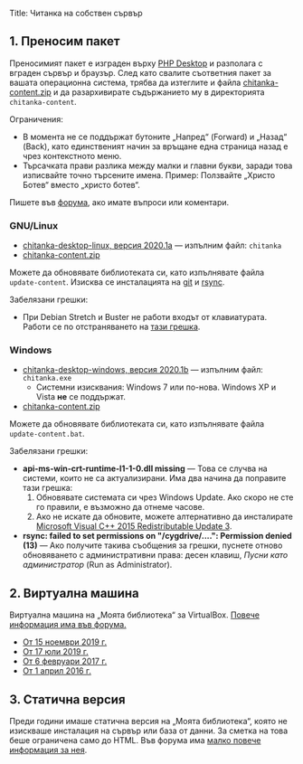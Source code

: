 Title: Читанка на собствен сървър

## 1. Преносим пакет

Преносимият пакет е изграден върху [PHP Desktop](https://github.com/cztomczak/phpdesktop) и разполага с вграден сървър и браузър. След като свалите съответния пакет за вашата операционна система, трябва да изтеглите и файла [chitanka-content.zip](magnet:?xt=urn:btih:00F3DF9CB6AC28A989ECA4C2157A2A49C3C75EC7&dn=chitanka-content.zip) и да разархивирате съдържанието му в директорията `chitanka-content`.

Ограничения:

- В момента не се поддържат бутоните „Напред“ (Forward) и „Назад“ (Back), като единственият начин за връщане една страница назад е чрез контекстното меню.
- Търсачката прави разлика между малки и главни букви, заради това изписвайте точно търсените имена. Пример: Ползвайте „Христо Ботев“ вместо „христо ботев“.

Пишете във [форума](https://forum.chitanka.info/chitanka-standalone-edition-t6309.html), ако имате въпроси или коментари.

### GNU/Linux

- [chitanka-desktop-linux, версия 2020.1a](https://download.chitanka.info/chitanka-desktop-linux-v2020.1a.tgz) — изпълним файл: `chitanka`
- [chitanka-content.zip](magnet:?xt=urn:btih:00F3DF9CB6AC28A989ECA4C2157A2A49C3C75EC7&dn=chitanka-content.zip)

Можете да обновявате библиотеката си, като изпълнявате файла `update-content`. Изисква се инсталацията на [git](https://en.wikipedia.org/wiki/Git) и [rsync](https://en.wikipedia.org/wiki/Rsync).

Забелязани грешки:

- При Debian Stretch и Buster не работи входът от клавиатурата. Работи се по отстраняването на [тази грешка](https://github.com/cztomczak/phpdesktop/issues/269).


### Windows

- [chitanka-desktop-windows, версия 2020.1b](https://download.chitanka.info/chitanka-desktop-windows-v2020.1b.zip) — изпълним файл: `chitanka.exe`
    - Системни изисквания: Windows 7 или по-нова. Windows XP и Vista **не** се поддържат.
- [chitanka-content.zip](magnet:?xt=urn:btih:00F3DF9CB6AC28A989ECA4C2157A2A49C3C75EC7&dn=chitanka-content.zip)

Можете да обновявате библиотеката си, като изпълнявате файла `update-content.bat`.

Забелязани грешки:

- **api-ms-win-crt-runtime-l1-1-0.dll missing** — Това се случва на системи, които не са актуализирани. Има два начина да поправите тази грешка:
    1. Обновявате системата си чрез Windows Update. Ако скоро не сте го правили, е възможно да отнеме часове.
    2. Ако не искате да обновите, можете алтернативно да инсталирате [Microsoft Visual C++ 2015 Redistributable Update 3](https://www.microsoft.com/en-us/download/details.aspx?id=53840).
- **rsync: failed to set permissions on "/cygdrive/....": Permission denied (13)** — Ако получите такива съобщения за грешки, пуснете отново обновяването с административни права: десен клавиш, _Пусни като администратор_ (Run as Administrator). 


## 2. Виртуална машина

Виртуална машина на „Моята библиотека“ за VirtualBox. [Повече информация има във форума.](http://forum.chitanka.info/my-library-on-virtual-machine-t3949.html)

- [От 15 ноември 2019 г.](https://github.com/chitanka/sites-files/raw/master/chitanka15112019.torrent)
- [От 17 юли 2019 г.](https://github.com/tonywoolf/chitanka/raw/master/chitanka17.07.2019.torrent)
- [От 6 февруари 2017 г.](https://github.com/chitanka/sites-files/raw/master/chitanka.06.02.2017.torrent)
- [От 1 април 2016 г.](https://github.com/chitanka/sites-files/raw/master/chitanka.01.04.2016.torrent)


## 3. Статична версия

Преди години имаше статична версия на „Моята библиотека“, която не изискваше инсталация на сървър или база от данни. За сметка на това беше ограничена само до HTML. Във форума има [малко повече информация за нея](http://forum.chitanka.info/static-version-t1517.html).
